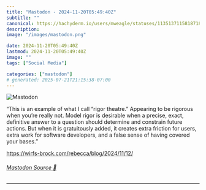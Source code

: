 ```yaml
---
title: "Mastodon - 2024-11-20T05:49:40Z"
subtitle: ""
canonical: https://hachyderm.io/users/mweagle/statuses/113513711581871858
description:
image: "/images/mastodon.png"

date: 2024-11-20T05:49:40Z
lastmod: 2024-11-20T05:49:40Z
image: ""
tags: ["Social Media"]

categories: ["mastodon"]
# generated: 2025-07-21T21:15:38-07:00
---
```

![Mastodon](/images/mastodon.png)

<p>“This is an example of what I call “rigor theatre.” Appearing to be rigorous when you’re really not. Model rigor is desirable when a precise, exact, definitive answer to a question should determine and constrain future actions. But when it is gratuitously added, it creates extra friction for users, extra work for software developers, and a false sense of having covered your bases.”</p><p><a href="https://wirfs-brock.com/rebecca/blog/2024/11/12/" target="_blank" rel="nofollow noopener noreferrer" translate="no"><span class="invisible">https://</span><span class="ellipsis">wirfs-brock.com/rebecca/blog/2</span><span class="invisible">024/11/12/</span></a></p>


###### [Mastodon Source 🐘](https://hachyderm.io/@mweagle/113513711581871858)

___
